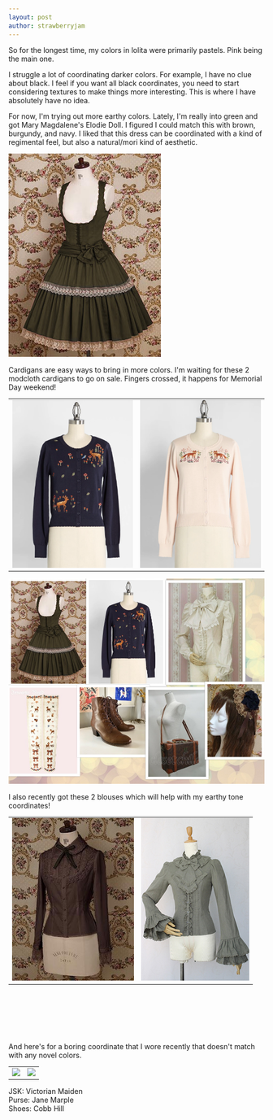 ```yaml
---
layout: post
author: strawberryjam
---
```

<p>So for the longest time, my colors in lolita were primarily pastels. Pink being the main one.</p>

<p>I struggle a lot of coordinating darker colors. For example, I have no clue about black. I feel if you want all black coordinates, you need to start considering textures to make things more interesting. This is where I have absolutely have no idea.</p>

<p>For now, I'm trying out more earthy colors. Lately, I'm really into green and got Mary Magdalene's Elodie Doll. I figured I could match this with brown, burgundy, and navy. I liked that this dress can be coordinated with a kind of regimental feel, but also a natural/mori kind of aesthetic.</p>
<img src="/assets/other pics/mm-elodie-doll-green.jpeg" class="img-rounded img-responsive center-block">

<p>Cardigans are easy ways to bring in more colors. I'm waiting for these 2 modcloth cardigans to go on sale. Fingers crossed, it happens for Memorial Day weekend!</p>

<table class="table">
	<tr>
<td><img src="/assets/other pics/princess-highway-navy-cardigan.png" class="img-rounded img-responsive center-block"></td>
<td><img src="/assets/other pics/princess-highway-beige-cardigan.png" class="img-rounded img-responsive center-block"></td>
</tr>
</table>

<img src="/assets/other pics/collage-elodie-doll-navy.jpg" class="img-rounded img-responsive center-block"><br>

<p>I also recently got these 2 blouses which will help with my earthy tone coordinates!</p>
<table class="table">
	<tr>
<td><img src="/assets/other pics/mm-pintuck-frill-yoke-blouse.jpeg" class="img-rounded img-responsive center-block"></td>
<td><img src="/assets/other pics/vm-corruption-gauze-lace-blouse.jpeg" class="img-rounded img-responsive center-block"></td>
</tr>
</table>
<br><br><br><br><br>



<p>And here's for a boring coordinate that I wore recently that doesn't match with any novel colors.</p>

<table class="table">
	<tr>
<td><img src="/assets/coord/IMG_20210509_163536 copy.jpg" class="img-rounded img-responsive center-block"></td>
<td><img src="/assets/coord/IMG_20210509_163541_1 copy.jpg" class="img-rounded img-responsive center-block"></td>
</tr>
</table>

<p class="text-center">
JSK: Victorian Maiden<br>
Purse: Jane Marple<br>
Shoes: Cobb Hill<br>
</p>